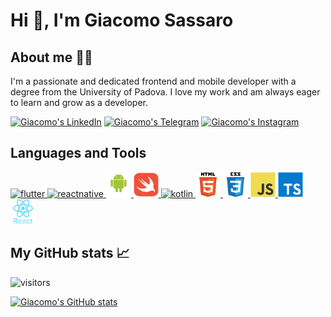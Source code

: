 # Hi 👋, I'm Giacomo Sassaro

## About me 👨‍💻
I'm a passionate and dedicated frontend and mobile developer with a degree from the University of Padova. I love my work and am always eager to learn and grow as a developer.</h3>

[![Giacomo's LinkedIn](https://img.shields.io/badge/LinkedIn-0077B5?style=for-the-badge&logo=linkedin&logoColor=white)](https://linkedin.com/in/giacomo-sassaro-8a119b18a)
[![Giacomo's Telegram](https://img.shields.io/badge/Telegram-2CA5E0?style=for-the-badge&logo=telegram&logoColor=white)](https://t.me/panzzzzz)
[![Giacomo's Instagram](https://img.shields.io/badge/Instagram-E4405F?style=for-the-badge&logo=instagram&logoColor=white)](https://www.instagram.com/giacomo.sassaro/)

## Languages and Tools
<p align="left"> 
  <a href="https://flutter.dev" target="_blank" rel="noreferrer"> 
    <img src="https://www.vectorlogo.zone/logos/flutterio/flutterio-icon.svg" alt="flutter" width="40" height="40"/> </a>
  <a href="https://reactnative.dev/" target="_blank" rel="noreferrer"> 
    <img src="https://reactnative.dev/img/header_logo.svg" alt="reactnative" width="40" height="40"/> </a> 
  <a href="https://developer.android.com" target="_blank" rel="noreferrer"> 
    <img src="https://raw.githubusercontent.com/devicons/devicon/master/icons/android/android-original-wordmark.svg" alt="android" width="40" height="40"/> </a> 
  <a href="https://developer.apple.com/swift/" target="_blank" rel="noreferrer"> 
    <img src="https://raw.githubusercontent.com/devicons/devicon/master/icons/swift/swift-original.svg" alt="swift" width="40" height="40"/> </a> 
  <a href="https://kotlinlang.org" target="_blank" rel="noreferrer"> 
    <img src="https://www.vectorlogo.zone/logos/kotlinlang/kotlinlang-icon.svg" alt="kotlin" width="40" height="40"/> </a>
  <a href="https://www.w3.org/html/" target="_blank" rel="noreferrer"> 
    <img src="https://raw.githubusercontent.com/devicons/devicon/master/icons/html5/html5-original-wordmark.svg" alt="html5" width="40" height="40"/> </a> 
  <a href="https://www.w3schools.com/css/" target="_blank" rel="noreferrer"> 
    <img src="https://raw.githubusercontent.com/devicons/devicon/master/icons/css3/css3-original-wordmark.svg" alt="css3" width="40" height="40"/> </a> 
  <a href="https://developer.mozilla.org/en-US/docs/Web/JavaScript" target="_blank" rel="noreferrer"> 
    <img src="https://raw.githubusercontent.com/devicons/devicon/master/icons/javascript/javascript-original.svg" alt="javascript" width="40" height="40"/> </a> 
   <a href="https://www.typescriptlang.org/" target="_blank" rel="noreferrer"> 
    <img src="https://raw.githubusercontent.com/devicons/devicon/master/icons/typescript/typescript-original.svg" alt="typescript" width="40" height="40"/> </a> 
  <a href="https://reactjs.org/" target="_blank" rel="noreferrer"> 
    <img src="https://raw.githubusercontent.com/devicons/devicon/master/icons/react/react-original-wordmark.svg" alt="react" width="40" height="40"/> </a> 
</p>

## My GitHub stats 📈 
![visitors](https://shields-io-visitor-counter.herokuapp.com/badge?page=panz99&label=Visitors&labelColor=000000&logo=GitHub&logoColor=FFFFFF&color=1D70B8&style=for-the-badge)

[![Giacomo's GitHub stats](https://github-readme-stats.vercel.app/api?username=panz99&count_private=true&show_icons=true&theme=graywhite)](https://github.com/anuraghazra/github-readme-stats)

